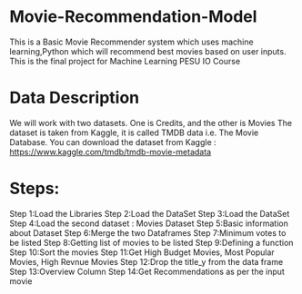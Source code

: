 # Movie-Recommendation-Model
This is a Basic Movie Recommender system which uses machine learning,Python  which will recommend best movies based on user inputs.
This is the final project for Machine Learning PESU IO Course

# Data Description
We will work with two datasets. One is Credits, and the other is Movies The dataset is taken from Kaggle, it is called TMDB data i.e. The Movie Database. You can download the dataset from Kaggle : https://www.kaggle.com/tmdb/tmdb-movie-metadata

# Steps:
Step 1:Load the Libraries
Step 2:Load the DataSet
Step 3:Load the DataSet
Step 4:Load the second dataset : Movies Dataset
Step 5:Basic information about Dataset
Step 6:Merge the two Dataframes
Step 7:Minimum votes to be listed
Step 8:Getting list of movies to be listed
Step 9:Defining a function
Step 10:Sort the movies
Step 11:Get High Budget Movies, Most Popular Movies, High Revnue Movies
Step 12:Drop the title_y from the data frame
Step 13:Overview Column
Step 14:Get Recommendations as per the input movie




